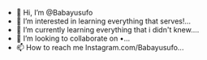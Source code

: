 - 👋 Hi, I’m @Babayusufo
- 👀 I’m interested in learning everything that serves!...
- 🌱 I’m currently learning everything that i didn't knew....
- 💞️ I’m looking to collaborate on •...
- 📫 How to reach me Instagram.com/Babayusufo...

<!---
Babayusufo/Babayusufo is a ✨ special ✨ repository because its `README.md` (this file) appears on your GitHub profile.
You can click the Preview link to take a look at your changes.
--->
